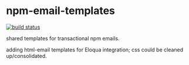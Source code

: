 # npm-email-templates

[![build status](https://img.shields.io/travis/npm/email-templates.svg)](https://travis-ci.org/npm/email-templates)

shared templates for transactional npm emails.

adding html-email templates for Eloqua integration; css could be cleaned up/consolidated.
